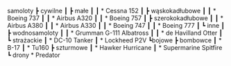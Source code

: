 samoloty
   ┣ cywilne
   ┃   ┣ małe
   ┃   ┃   * Cessna 152
   ┃   ┣ wąskokadłubowe
   ┃   ┃   * Boeing 737
   ┃   ┃   * Airbus A320
   ┃   ┃   * Boeing 757
   ┃   ┣ szerokokadłubowe
   ┃   ┃   * Airbus A380
   ┃   ┃   * Airbus A330
   ┃   ┃   * Boeing 747
   ┃   ┃   * Boeing 777
   ┃   ┗ inne
   ┃       ┣ wodnosamoloty
   ┃       ┃   * Grumman G-111 Albatross
   ┃       ┃   * de Havilland Otter
   ┃       ┗ strażackie
   ┃           * DC-10 Tanker
   ┃           * Lockheed P2V
   ┗bojowe
       ┣ bombowce
       ┃   * B-17
       ┃   * Tu160
       ┣ szturmowe
       ┃   * Hawker Hurricane
       ┃   * Supermarine Spitfire
       ┗ drony
           * Predator
